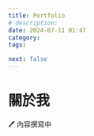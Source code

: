 ```yaml
---
title: Portfolio
# description:
date: 2024-07-11 01:47
category:
tags:

next: false
---
```


# 關於我

🖊️ 內容撰寫中
